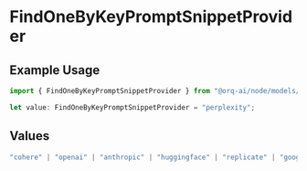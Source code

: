 # FindOneByKeyPromptSnippetProvider

## Example Usage

```typescript
import { FindOneByKeyPromptSnippetProvider } from "@orq-ai/node/models/operations";

let value: FindOneByKeyPromptSnippetProvider = "perplexity";
```

## Values

```typescript
"cohere" | "openai" | "anthropic" | "huggingface" | "replicate" | "google" | "google-ai" | "azure" | "aws" | "anyscale" | "perplexity" | "groq" | "fal" | "leonardoai" | "nvidia" | "jina" | "togetherai" | "elevenlabs"
```